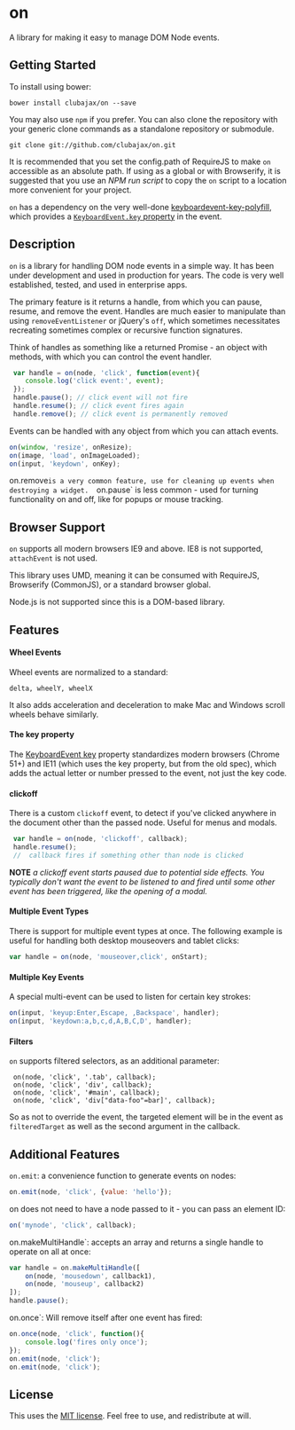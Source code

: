 # on

A library for making it easy to manage DOM Node events.

## Getting Started

To install using bower:

	bower install clubajax/on --save

You may also use `npm` if you prefer. You can also clone the repository with your generic clone commands as a standalone 
repository or submodule.
	  
	git clone git://github.com/clubajax/on.git
                                      
It is recommended that you set the config.path of RequireJS to make `on` accessible as an absolute
path. If using as a global or with Browserify, it is suggested that you use an *NPM run script* to
copy the `on` script to a location more convenient for your project.

`on` has a dependency on the very well-done [keyboardevent-key-polyfill](https://github.com/cvan/keyboardevent-key-polyfill),
which provides a [`KeyboardEvent.key` property](https://developer.mozilla.org/en-US/docs/Web/API/KeyboardEvent/key) in the event.

## Description

`on` is a library for handling DOM node events in a simple way. It has been under development and used in
production for years. The code is very well established, tested, and used in enterprise apps.

The primary feature is it returns a handle, from which you can pause, resume, and remove the event.
Handles are much easier to manipulate than using `removeEventListener` or jQuery's `off`, which
sometimes necessitates recreating sometimes complex or recursive function signatures.

Think of handles as something like a returned Promise - an object with methods, with which you can
control the event handler.
```jsx harmony
 var handle = on(node, 'click', function(event){
    console.log('click event:', event);
 });
 handle.pause(); // click event will not fire
 handle.resume(); // click event fires again
 handle.remove(); // click event is permanently removed
```
Events can be handled with any object from which you can attach events.
```jsx harmony
on(window, 'resize', onResize);
on(image, 'load', onImageLoaded);
on(input, 'keydown', onKey);
```
on.remove` is a very common feature, use for cleaning up events when destroying a widget.  
`on.pause` is less common - used for turning functionality on and off, like for popups or mouse tracking.

## Browser Support

`on` supports all modern browsers IE9 and above. IE8 is not supported, `attachEvent` is not used.

This library uses UMD, meaning it can be consumed with RequireJS, Browserify (CommonJS),
or a standard browser global.

Node.js is not supported since this is a DOM-based library.

## Features

#### Wheel Events
Wheel events are normalized to a standard:
	
	delta, wheelY, wheelX
	
It also adds acceleration and deceleration to make Mac and Windows scroll wheels behave similarly.

#### The key property
The [KeyboardEvent key](https://developer.mozilla.org/en-US/docs/Web/API/KeyboardEvent) property standardizes modern browsers (Chrome 51+) and IE11 (which uses the key property, but from the old spec), 
which adds the actual letter or number pressed to the event, not just the key code.

#### clickoff
There is a custom `clickoff` event, to detect if you've clicked anywhere in the document
other than the passed node. Useful for menus and modals.
```jsx harmony
 var handle = on(node, 'clickoff', callback);
 handle.resume();
 //  callback fires if something other than node is clicked
```
**NOTE** _a clickoff event starts paused due to potential side effects. You typically don't want the event
to be listened to and fired until some other event has been triggered, like the opening of a modal._

#### Multiple Event Types
There is support for multiple event types at once. The following example is useful for handling
both desktop mouseovers and tablet clicks:
```jsx harmony
var handle = on(node, 'mouseover,click', onStart);
```
#### Multiple Key Events
A special multi-event can be used to listen for certain key strokes:
```jsx harmony
on(input, 'keyup:Enter,Escape, ,Backspace', handler);
on(input, 'keydown:a,b,c,d,A,B,C,D', handler);
````

#### Filters
`on` supports filtered selectors, as an additional parameter:

	 on(node, 'click', '.tab', callback);
	 on(node, 'click', 'div', callback);
	 on(node, 'click', '#main', callback);
	 on(node, 'click', 'div["data-foo"=bar]', callback);

So as not to override the event, the targeted element will be in the event as `filteredTarget` as well as
the second argument in the callback.

## Additional Features

`on.emit`: a convenience function to generate events on nodes:
```jsx harmony
on.emit(node, 'click', {value: 'hello'});
```
    
on does not need to have a node passed to it - you can pass an element ID:
```jsx harmony
on('mynode', 'click', callback);
```
on.makeMultiHandle`: accepts an array and returns a single handle to operate on all at once:
```jsx harmony
var handle = on.makeMultiHandle([
    on(node, 'mousedown', callback1),
    on(node, 'mouseup', callback2)
]);
handle.pause();
```
on.once`: Will remove itself after one event has fired:
```jsx harmony
on.once(node, 'click', function(){
    console.log('fires only once');
});
on.emit(node, 'click');
on.emit(node, 'click');
```
## License

This uses the [MIT license](./LICENSE). Feel free to use, and redistribute at will.